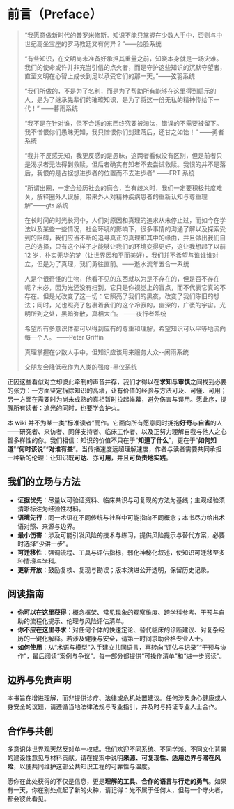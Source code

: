 # 前言（Preface）

> “我愿意做新时代的普罗米修斯。知识不能只掌握在少数人手中，否则与中世纪高坐宝座的罗马教廷又有何异？”——脸脸系统
>
> “有些知识，在文明尚未准备好承担其重量之前，知晓本身就是一场灾难。我们的使命或许并非充当引信的点火者，而是守护这些知识的沉默守望者，直至文明在心智上成长到足以承受它们的那一天。”——弦羽系统
>
> “我们所做的，不是为了名利，而是为了帮助所有能够在这里得到启示的人，是为了继承先辈们的璀璨知识，是为了将这一份无私的精神传给下一代！” ——暮雨系统
>
> “我不是在针对谁，但不合适的东西终究要被淘汰，错误的不需要被留下。我不憎恨你们愚昧无知，我只憎恨你们封建落后，还甘之如饴！” ——勇者系统
>
> “我并不反感无知，我更反感的是愚昧，这两者看似没有区别，但是前者只是渴求者无法得到救赎，但后者确实有知者不去尝试救赎。我恨的并不是落后，我恨的是占据想进步者的位置而不去进步者” ——FRT 系统
>
> “所谓出圈，一定会经历社会的磨合，当有歧义时，我们一定要积极共度难关，解释圈外人误解，带来外人对精神疾病患者的重新认知与尊重理解”——gts 系统
>
> 在长时间的时光长河中，人们对原因和真理的追求从未停止过，而如今在学法以及某些一些情况，社会环境的影响下，很多事情的沟通了解以及探索受到的阻碍，我们应当不断的追寻真正的真理和其中的缘由，并且做出我们自己的选择，只有这个样子才能够让我们的环境变得更好，这让我想起了以前 12 岁，朴实无华的梦（让世界因和平而美好），我们并不希望与谁谁谁对立，但是为了真理，我们勇往直前。——逝水流年五合一系统
>
> 人是个很奇怪的生物，他看不见的东西就以为是不存在的，但是否不存在呢？未必，因为光还没有扫到，它只是你视觉上的盲点，而不代表它真的不存在。但是光改变了这一切：它照亮了我们的黑夜，改变了我们陈旧的想法；同时，光也照亮了包裹着我们的这个冷寂的，幽深的，广袤的宇宙。光明所到之处，黑暗弥散，真相大白。 ——夜行者系统
>
> 希望所有多意识体都可以得到应有的尊重和理解，希望知识可以平等地流向每一个人。 ——Peter Griffin
>
> 真理掌握在少数人手中，但知识应该用来服务大众--闲雨系统
>
> 交朋友会降低我作为人类的强度-黑仪系统

正因这些看似对立却彼此牵制的声音并存，我们才得以在**求知**与**审慎**之间找到必要的张力：一方面坚定拆除知识的高墙，让有价值的经验与方法可及、可懂、可用；另一方面在需要时为尚未成熟的真相暂时拉起帷幕，避免伤害与误用。愿此序，提醒所有读者：追光的同时，也要学会护火。

本 wiki 并不为某一类“标准读者”而作。它面向所有愿意同时拥抱**好奇**与**自省**的人——研究者、来访者、同伴支持者、临床工作者、以及正努力理解自我与他人之心智多样性的你。我们相信：知识的价值不只在于“**知道了什么**”，更在于“**如何知道**”“**何时该说**”“**对谁有益**”。当传播速度远超理解速度，作者与读者需要共同承担一种新的伦理：让知识既**可达**、亦**可用**，并且**可负责地实践**。

## 我们的立场与方法

- **证据优先**：尽量以可验证资料、临床共识与可复现的方法为基线；主观经验须清晰标注为经验性材料。
- **语境先行**：同一术语在不同传统与社群中可能指向不同概念；本书尽力给出术语对照、来源与边界。
- **最小伤害**：涉及可能引发风险的技术与练习，提供风险提示与替代方案，必要时选择“少讲一步”。
- **可迁移性**：强调流程、工具与评估指标，弱化神秘化叙述，使知识可迁移至多种情境与学科。
- **更新开放**：鼓励复核、复现与勘误；版本演进公开透明，保留历史记录。

## 阅读指南

- **你可以在这里获得**：概念框架、常见现象的观察维度、跨学科参考、干预与自助的流程化提示、伦理与风险评估清单。
- **你不应在这里寻求**：对任何个体的快速定论、替代临床的诊断建议、对复杂经历的一键化解释。若涉及健康与安全，请第一时间求助合格专业人士。
- **如何使用**：从“术语与模型”入手建立共同语言，再转向“评估与记录”“干预与协作”，最后阅读“案例与争议”。每一部分都提供“可操作清单”和“进一步阅读”。

## 边界与免责声明

本书旨在增进理解，而非提供诊疗、法律或危机处置建议。任何涉及身心健康或人身安全的议题，请遵循当地法律法规与专业指引，并及时与持证专业人士合作。

## 合作与共创

多意识体世界观天然反对单一权威。我们欢迎不同系统、不同学派、不同文化背景的建设性意见与材料贡献。请在提案中说明**来源、可复现性、适用边界与潜在风险**，以便共同维护这部公共知识工程的可靠性与温度。

愿你在此处获得的不仅是信息，更是**理解的工具**、**合作的语言**与**行走的勇气**。如果有一天，你在别处点起了新的火种，请记得：光不属于任何人，但每一个守火者，都会彼此看见。

